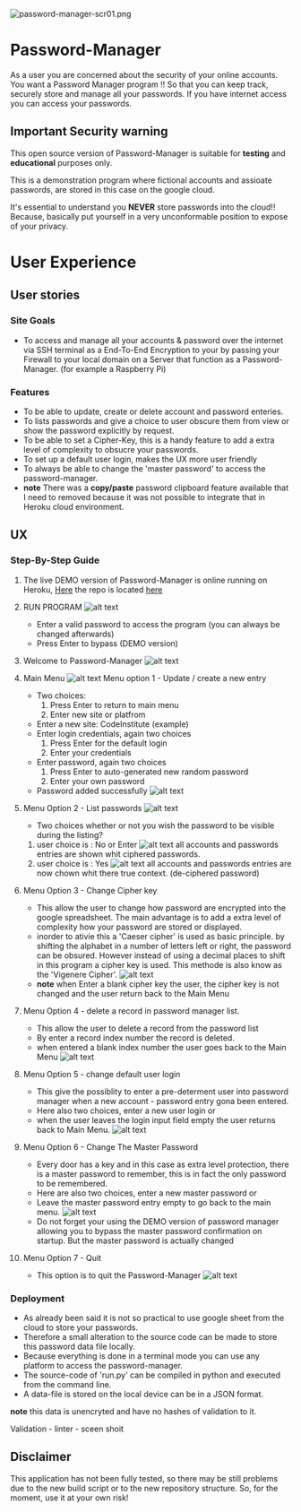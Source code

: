 
![password-manager-scr01.png](images/password-manager-scr01.png)
# Password-Manager
As a user you are concerned about the security of your online accounts.
You want a Password Manager program !!
So that you can keep track, securely store and manage all your passwords.
If you have internet access you can access your passwords.

## Important Security warning
This open source version of Password-Manager is suitable for **testing** and **educational** purposes only.

This is a demonstration program where fictional accounts and assioate passwords,
are stored in this case on the google cloud.

It's essential to understand you **NEVER** store passwords into the cloud!! Because,
basically put yourself in a very unconformable position to expose of your privacy.

# User Experience
## User stories

### Site Goals
* To access and manage all your accounts & password over the internet via SSH terminal as a End-To-End Encryption
to your by passing your Firewall to your local domain on a Server that function as a Password-Manager. (for example a Raspberry Pi)
### Features
* To be able to update, create or delete account and password enteries.
* To lists passwords and give a choice to user obscure them from view or show the password explicitly by request.
* To be able to set a Cipher-Key, this is a handy feature to add a extra level of complexity to obsucre your passwords.
* To set up a default user login, makes the UX more user friendly
* To always be able to change the 'master password' to access the password-manager.
* **note** There was a **copy/paste** password clipboard feature available that I need to removed because it was not possible to integrate that
in Heroku cloud environment.
## UX
### Step-By-Step Guide
1. The live DEMO version of Password-Manager is online running on Heroku, [Here](https://terminal-password-manager-2fad20bf8063.herokuapp.com/) the repo is located [here](https://github.com/Harmonica-Men/Password-Manager)
2. RUN PROGRAM
![alt text](images/password-manager-scr02.png)
    * Enter a valid password to access the program (you can always be changed afterwards)
    * Press Enter to bypass (DEMO version)

3. Welcome to Password-Manager
![alt text](images/password-manager-scr03.png)

4. Main Menu
![alt text](images/password-manager-scr04.png)
Menu option 1 - Update / create a new entry
    * Two choices:
        1. Press Enter to return to main menu
        2. Enter new site or platfrom
    * Enter a new site: CodeInstitute (example)
    * Enter login credentials, again two choices
        1. Press Enter for the default login
        2. Enter your credentials
    * Enter password, again two choices
        1. Press Enter to auto-generated new random password
        2. Enter your own password
    * Password added successfully
![alt text](images/password-manager-scr05.png)

5. Menu Option 2 - List passwords
![alt text](images/password-manager-scr06.png)
    * Two choices whether or not you wish the password to be visible during the listing?
    1. user choice is : No or Enter
![alt text](images/password-manager-scr07.png)
all accounts and passwords entries are shown whit ciphered passwords.
    2. user choice is : Yes
    ![alt text](images/password-manager-scr08.png)
all accounts and passwords entries are now chown whit there true context. (de-ciphered password)

6. Menu Option 3 - Change Cipher key
    * This allow the user to change how password are encrypted into the google spreadsheet. The main advantage is to add a extra level of complexity how your password are stored or displayed.
    * inorder to ativie this a 'Caeser cipher' is used as basic principle.
    by shifting the alphabet in a number of letters left or right, the password can be obsured. However instead of using a decimal places to shift in this program a cipher key is used. This methode is also know as the 'Vigenere Cipher'.
    ![alt text](images/password-manager-scr09.png)
    * **note** when Enter a blank cipher key the user, the cipher key is not changed and the user return back to the Main Menu

7. Menu Option 4 - delete a record in password manager list.
    * This allow the user to delete a record from the password list
    * By enter a record index number the record is deleted.
    * when entered a blank index number the user goes back to the Main Menu
    ![alt text](images/password-manager-scr10.png)

8. Menu Option 5 - change default user login
    * This give the possiblity to enter a pre-determent user into password manager when a new account - password entry gona been entered.
    * Here also two choices, enter a new user login or
    * when the user leaves the login input field empty the user returns back to Main Menu.
    ![alt text](images/password-manager-scr11.png)

9. Menu Option 6 - Change The Master Password
    * Every door has a key and in this case as extra level protection, there is a master password to remember, this is in fact the only password to be remembered.
    * Here are also two choices, enter a new master password or
    * Leave the master password entry empty to go back to the main menu.
    ![alt text](images/password-manager-scr12.png)
    * Do not forget your using the DEMO version of password manager allowing you to bypass the master password confirmation on startup. But the master password is actually changed

10. Menu Option 7 - Quit
    * This option is to quit the Password-Manager
    ![alt text](images/password-manager-scr13.png)

### Deployment
* As already been said it is not so practical to use google sheet from the cloud to store your passwords.
* Therefore a small alteration to the source code can be made to store this password data file locally.
* Because everything is done in a terminal mode you can use any platform to access the password-manager.
* The source-code of 'run.py' can be compiled in python and executed from the command line.
* A data-file is stored on the local device can be in a JSON format.

**note** this data is unencryted and have no hashes of validation to it.

Validation  -  linter - sceen shoit

## Disclaimer
This application has not been fully tested, so there may be still problems due to the new build script or to the new repository structure. So, for the moment, use it at your own risk!